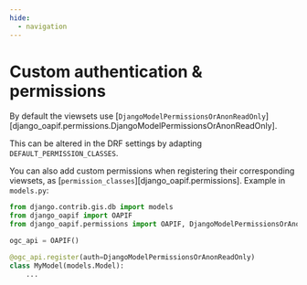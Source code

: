 ```yaml
---
hide:
  - navigation
---
```


# Custom authentication & permissions

By default the viewsets use [`DjangoModelPermissionsOrAnonReadOnly`][django_oapif.permissions.DjangoModelPermissionsOrAnonReadOnly].

This can be altered in the DRF settings by adapting `DEFAULT_PERMISSION_CLASSES`.

You can also add custom permissions when registering their corresponding viewsets, as [`permission_classes`][django_oapif.permissions].
Example in `models.py`:

```python
from django.contrib.gis.db import models
from django_oapif import OAPIF
from django_oapif.permissions import OAPIF, DjangoModelPermissionsOrAnonReadOnly

ogc_api = OAPIF()

@ogc_api.register(auth=DjangoModelPermissionsOrAnonReadOnly)
class MyModel(models.Model):
    ...
```
